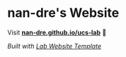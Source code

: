 
# nan-dre's Website

Visit **[nan-dre.github.io/ucs-lab](https://nan-dre.github.io/ucs-lab)** 🚀

_Built with [Lab Website Template](https://greene-lab.gitbook.io/lab-website-template-docs)_

